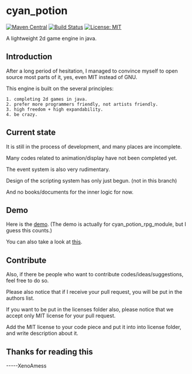 # cyan_potion

[![Maven Central](https://maven-badges.herokuapp.com/maven-central/com.xenoamess.cyan_potion/cyan_potion/badge.svg)](https://maven-badges.herokuapp.com/maven-central/com.xenoamess.cyan_potion/cyan_potion)
[![Build Status](https://travis-ci.org/cyanpotion/cyan_potion.svg?branch=master)](https://travis-ci.org/cyanpotion/cyan_potion)
[![License: MIT](https://img.shields.io/badge/License-MIT-yellow.svg)](https://opensource.org/licenses/MIT)

A lightweight 2d game engine in java.

Introduction
----------
After a long period of hesitation, I managed to convince myself to open source most parts of it, yes, even MIT instead of GNU.

This engine is built on the several principles:

    1. completing 2d games in java.
    2. prefer more programmers friendly, not artists friendly.
    3. high freedom + high expandability.
    4. be crazy.

Current state
----------
It is still in the process of development, and many places are incomplete.

Many codes related to animation/display have not been completed yet.

The event system is also very rudimentary.

Design of the scripting system has only just begun. (not in this branch)

And no books/documents for the inner logic for now.

Demo
----------
Here is the [demo](https://github.com/cyanpotion/cyan_potion_demo).
(The demo is actually for cyan_potion_rpg_module, but I guess this counts.)

You can also take a look at [this](https://store.steampowered.com/app/999030/).

Contribute
----------

Also, if there be people who want to contribute codes/ideas/suggestions, feel free to do so.

Please also notice that if I receive your pull request, you will be put in the authors list.

If you want to be put in the licenses folder also, please notice that we accept only MIT license for your pull request.

Add the MIT license to your code piece and put it into into license folder, and write description about it.

Thanks for reading this
----------
-----XenoAmess
